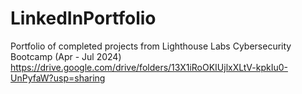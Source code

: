 # LinkedInPortfolio
Portfolio of completed projects from Lighthouse Labs Cybersecurity Bootcamp (Apr - Jul 2024)
https://drive.google.com/drive/folders/13X1iRoOKIUjlxXLtV-kpkIu0-UnPyfaW?usp=sharing
